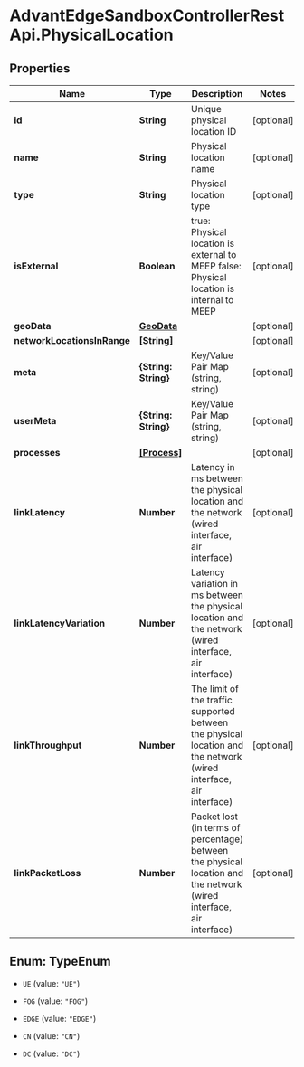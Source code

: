 # AdvantEdgeSandboxControllerRestApi.PhysicalLocation

## Properties
Name | Type | Description | Notes
------------ | ------------- | ------------- | -------------
**id** | **String** | Unique physical location ID | [optional] 
**name** | **String** | Physical location name | [optional] 
**type** | **String** | Physical location type | [optional] 
**isExternal** | **Boolean** | true: Physical location is external to MEEP false: Physical location is internal to MEEP | [optional] 
**geoData** | [**GeoData**](GeoData.md) |  | [optional] 
**networkLocationsInRange** | **[String]** |  | [optional] 
**meta** | **{String: String}** | Key/Value Pair Map (string, string) | [optional] 
**userMeta** | **{String: String}** | Key/Value Pair Map (string, string) | [optional] 
**processes** | [**[Process]**](Process.md) |  | [optional] 
**linkLatency** | **Number** | Latency in ms between the physical location and the network (wired interface, air interface) | [optional] 
**linkLatencyVariation** | **Number** | Latency variation in ms between the physical location and the network (wired interface, air interface) | [optional] 
**linkThroughput** | **Number** | The limit of the traffic supported between the physical location and the network (wired interface, air interface) | [optional] 
**linkPacketLoss** | **Number** | Packet lost (in terms of percentage) between the physical location and the network (wired interface, air interface) | [optional] 


<a name="TypeEnum"></a>
## Enum: TypeEnum


* `UE` (value: `"UE"`)

* `FOG` (value: `"FOG"`)

* `EDGE` (value: `"EDGE"`)

* `CN` (value: `"CN"`)

* `DC` (value: `"DC"`)




